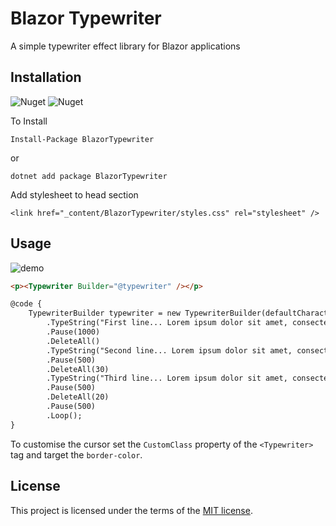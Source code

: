 # Blazor Typewriter
A simple typewriter effect library for Blazor applications

## Installation

![Nuget](https://img.shields.io/nuget/v/BlazorTypewriter) ![Nuget](https://img.shields.io/nuget/dt/BlazorTypewriter)

To Install

```
Install-Package BlazorTypewriter
```

or

```
dotnet add package BlazorTypewriter
```

Add stylesheet to head section

```
<link href="_content/BlazorTypewriter/styles.css" rel="stylesheet" />
```

## Usage

![demo](https://user-images.githubusercontent.com/8319419/154805249-51243708-88eb-4b12-af6d-b6a6601d670b.gif)

```html
<p><Typewriter Builder="@typewriter" /></p>

@code {
    TypewriterBuilder typewriter = new TypewriterBuilder(defaultCharacterPause: 6)
        .TypeString("First line... Lorem ipsum dolor sit amet, consectetur adipiscing elit.")
        .Pause(1000)
        .DeleteAll()
        .TypeString("Second line... Lorem ipsum dolor sit amet, consectetur adipiscing elit.", 50)
        .Pause(500)
        .DeleteAll(30)
        .TypeString("Third line... Lorem ipsum dolor sit amet, consectetur adipiscing elit.", 20)
        .Pause(500)
        .DeleteAll(20)
        .Pause(500)
        .Loop();
}
```

To customise the cursor set the `CustomClass` property of the `<Typewriter>` tag and target the `border-color`.

## License

This project is licensed under the terms of the [MIT license](https://github.com/ormesam/blazor-typewriter/blob/master/LICENSE).
